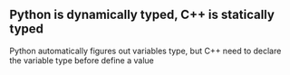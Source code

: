 ## Python is **dynamically typed**, C++ is **statically typed**

Python automatically figures out variables type, but C++ need to declare the variable type before define a value 
